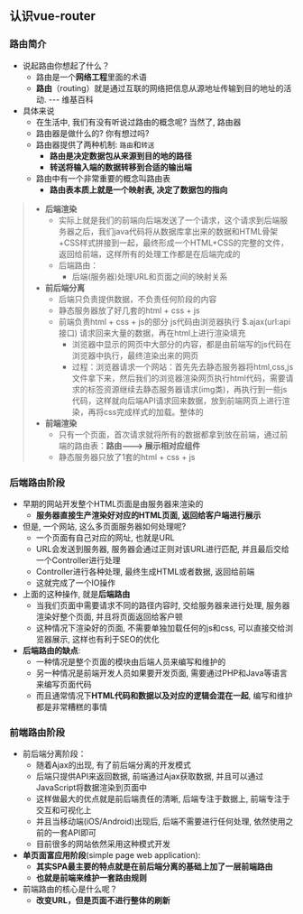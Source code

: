 ## 认识vue-router

### 路由简介

- 说起路由你想起了什么？
  - 路由是一个**网络工程**里面的术语
  - **路由**（routing）就是通过互联的网络把信息从源地址传输到目的地址的活动. --- 维基百科
- 具体来说
  - 在生活中, 我们有没有听说过路由的概念呢? 当然了, 路由器
  - 路由器是做什么的? 你有想过吗?
  - 路由器提供了两种机制: `路由`和`转送`
    - **路由是决定数据包从来源到目的地的路径**
    - **转送将输入端的数据转移到合适的输出端**
  - 路由中有一个非常重要的概念叫路由表
    - **路由表本质上就是一个映射表, 决定了数据包的指向**

> - **后端渲染**
>   - 实际上就是我们的前端向后端发送了一个请求，这个请求到后端服务器之后，我们java代码将从数据库拿出来的数据和HTML骨架+CSS样式拼接到一起，最终形成一个HTML+CSS的完整的文件，返回给前端，这样所有的处理工作都是在后端完成的
>   - 后端路由：
>     - 后端(服务器)处理URL和页面之间的映射关系
> - **前后端分离**
>   - 后端只负责提供数据，不负责任何阶段的内容
>   - 静态服务器放了好几套的html + css + js
>   - 前端负责html + css + js的部分 js代码由浏览器执行 $.ajax(url:api接口) 请求回来大量的数据，再在html上进行渲染填充
>     - 浏览器中显示的网页中大部分的内容，都是由前端写的js代码在浏览器中执行，最终渲染出来的网页
>     - 过程：浏览器请求一个网站：首先先去静态服务器将html,css,js文件拿下来，然后我们的浏览器渲染网页执行html代码，需要请求的标签资源继续去静态服务器请求(img类)，再执行到一些js代码，这样就向后端API请求回来数据，放到前端网页上进行渲染，再将css完成样式的加载。整体的
> - **前端渲染**
>   - 只有一个页面，首次请求就将所有的数据都拿到放在前端，通过前端的路由表：**路由---> 展示相对应组件**
>   - 静态服务器只放了1套的html + css + js

### 后端路由阶段

- 早期的网站开发整个HTML页面是由服务器来渲染的
  - **服务器直接生产渲染好对应的HTML页面, 返回给客户端进行展示**
- 但是, 一个网站, 这么多页面服务器如何处理呢?
  - 一个页面有自己对应的网址, 也就是URL
  - URL会发送到服务器, 服务器会通过正则对该URL进行匹配, 并且最后交给一个Controller进行处理
  - Controller进行各种处理, 最终生成HTML或者数据, 返回给前端
  - 这就完成了一个IO操作
- 上面的这种操作, 就是**后端路由**
  - 当我们页面中需要请求不同的路径内容时, 交给服务器来进行处理, 服务器渲染好整个页面, 并且将页面返回给客户顿
  - 这种情况下渲染好的页面, 不需要单独加载任何的js和css, 可以直接交给浏览器展示, 这样也有利于SEO的优化
- **后端路由的缺点**:
  - 一种情况是整个页面的模块由后端人员来编写和维护的
  - 另一种情况是前端开发人员如果要开发页面, 需要通过PHP和Java等语言来编写页面代码
  - 而且通常情况下**HTML代码和数据以及对应的逻辑会混在一起**, 编写和维护都是非常糟糕的事情

### 前端路由阶段

- 前后端分离阶段：
  - 随着Ajax的出现, 有了前后端分离的开发模式
  - 后端只提供API来返回数据, 前端通过Ajax获取数据, 并且可以通过JavaScript将数据渲染到页面中
  - 这样做最大的优点就是前后端责任的清晰, 后端专注于数据上, 前端专注于交互和可视化上
  - 并且当移动端(iOS/Android)出现后, 后端不需要进行任何处理, 依然使用之前的一套API即可
  - 目前很多的网站依然采用这种模式开发
- **单页面富应用阶段**(simple page web application):
  - **其实SPA最主要的特点就是在前后端分离的基础上加了一层前端路由**
  - **也就是前端来维护一套路由规则**
- 前端路由的核心是什么呢？
  - **改变URL，但是页面不进行整体的刷新**